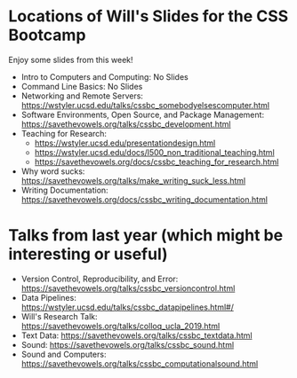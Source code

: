 # Locations of Will's Slides for the CSS Bootcamp

Enjoy some slides from this week!

- Intro to Computers and Computing: No Slides
- Command Line Basics: No Slides
- Networking and Remote Servers: <https://wstyler.ucsd.edu/talks/cssbc_somebodyelsescomputer.html>
- Software Environments, Open Source, and Package Management: <https://savethevowels.org/talks/cssbc_development.html>
- Teaching for Research:
    - <https://wstyler.ucsd.edu/presentationdesign.html>
    - <https://wstyler.ucsd.edu/docs/l500_non_traditional_teaching.html>
    - <https://savethevowels.org/docs/cssbc_teaching_for_research.html>
- Why word sucks: <https://savethevowels.org/talks/make_writing_suck_less.html>
- Writing Documentation: <https://savethevowels.org/docs/cssbc_writing_documentation.html>


# Talks from last year (which might be interesting or useful)

- Version Control, Reproducibility, and Error: <https://savethevowels.org/talks/cssbc_versioncontrol.html>
- Data Pipelines: <https://wstyler.ucsd.edu/talks/cssbc_datapipelines.html#/>
- Will's Research Talk: <https://savethevowels.org/talks/colloq_ucla_2019.html>
- Text Data: <https://savethevowels.org/talks/cssbc_textdata.html>
- Sound: <https://savethevowels.org/talks/cssbc_sound.html>
- Sound and Computers: <https://savethevowels.org/talks/cssbc_computationalsound.html>
